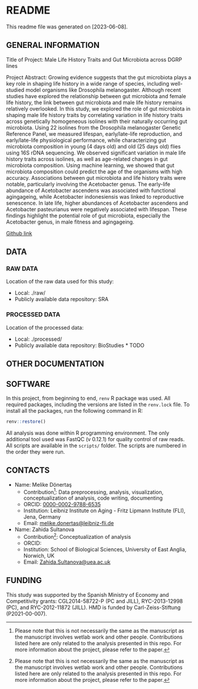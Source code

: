 # README

This readme file was generated on [2023-06-08].

## GENERAL INFORMATION

Title of Project: Male Life History Traits and Gut Microbiota across DGRP lines

Project Abstract:
Growing evidence suggests that the gut microbiota plays a key role in shaping life history in a wide range of species, including well-studied model organisms like Drosophila melanogaster. Although recent studies have explored the relationship between gut microbiota and female life history, the link between gut microbiota and male life history remains relatively overlooked. In this study, we explored the role of gut microbiota in shaping male life history traits by correlating variation in life history traits across genetically homogeneous isolines with their naturally occurring gut microbiota. Using 22 isolines from the Drosophila melanogaster Genetic Reference Panel, we measured lifespan, early/late-life reproduction, and early/late-life physiological performance, while characterizing gut microbiota composition in young (4 days old) and old (25 days old) flies using 16S rDNA sequencing. We observed significant variation in male life history traits across isolines, as well as age-related changes in gut microbiota composition. Using machine learning, we showed that gut microbiota composition could predict the age of the organisms with high accuracy. Associations between gut microbiota and life history traits were notable, particularly involving the Acetobacter genus. The early-life abundance of Acetobacter ascendens was associated with functional agingageing, while Acetobacter indonesiensis was linked to reproductive senescence. In late life, higher abundances of Acetobacter ascendens and Acetobacter pasteurianus were negatively associated with lifespan. These findings highlight the potential role of gut microbiota, especially the Acetobacter genus, in male fitness and agingageing.

[Github link](https://github.com/mdonertas/DGRP_16S_MaleLH)

## DATA

### RAW DATA

Location of the raw data used for this study:

- Local: ./raw/
- Publicly available data repository: SRA

### PROCESSED DATA

Location of the processed data:

- Local: ./processed/
- Publicly available data repository: BioStudies * TODO

## OTHER DOCUMENTATION

## SOFTWARE

In this project, from beginning to end, `renv` R package was used. All required packages, including the versions are listed in the `renv.lock` file. To install all the packages, run the following command in R:

```r
renv::restore()
```

All analysis was done within R programming environment. The only additional tool used was FastQC (v 0.12.1) for quality control of raw reads. All scripts are available in the `scripts/` folder. The scripts are numbered in the order they were run.

## CONTACTS

- Name: Melike Dönertaş
  - Contribution[^1]: Data preprocessing, analysis, visualization, conceptualization of analysis, code writing, documenting
  - ORCID: [0000-0002-9788-6535](https://orcid.org/0000-0002-9788-6535)
  - Institution: Leibniz Institute on Aging - Fritz Lipmann Institute (FLI), Jena, Germany
  - Email: <melike.donertas@leibniz-fli.de>
- Name: Zahida Sultanova
  - Contribution[^1]: Conceptualization of analysis
  - ORCID:
  - Institution: School of Biological Sciences, University of East Anglia, Norwich, UK
  - Email: <Zahida.Sultanova@uea.ac.uk>

[^1]: Please note that this is not necessarily the same as the manuscript as the manuscript involves wetlab work and other people. Contributions listed here are only related to the analysis presented in this repo. For more information about the project, please refer to the paper.

## FUNDING

This study was supported by the Spanish Ministry of Economy and Competitivity grants: CGL2014-58722-P (PC and JILL), RYC-2013-12998 (PC), and RYC-2012-11872 (JILL). HMD is funded by Carl-Zeiss-Stiftung (P2021-00-007).
